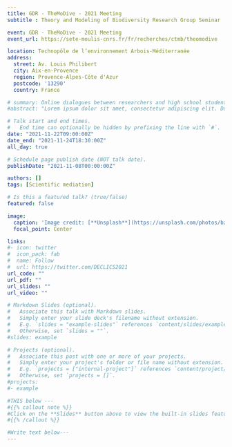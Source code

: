 ```yaml
---
title: GDR - TheMoDive - 2021 Meeting
subtitle : Theory and Modeling of Biodiversity Research Group Seminar

event: GDR - TheMoDive - 2021 Meeting
event_url: https://sete-moulis-cnrs.fr/fr/recherches/ctmb/theomodive

location: Technopôle de l’environnement Arbois-Méditerranée
address:
  street: Av. Louis Philibert
  city: Aix-en-Provence
  region: Provence-Alpes-Côte d'Azur
  postcode: '13290'
  country: France

# summary: Online dialogues between researchers and high school students to interest them in the construction of knowledge 
#abstract: "Lorem ipsum dolor sit amet, consectetur adipiscing elit. Duis posuere tellusac convallis placerat. Proin tincidunt magna sed ex sollicitudin condimentum. Sed ac faucibus dolor, scelerisque sollicitudin nisi. Cras purus urna, suscipit quis sapien eu, pulvinar tempor diam."

# Talk start and end times.
#   End time can optionally be hidden by prefixing the line with `#`.
date: "2021-11-22T09:00:00Z"
date_end: "2021-11-24T18:30:00Z"
all_day: true

# Schedule page publish date (NOT talk date).
publishDate: "2021-11-08T00:00:00Z"

authors: []
tags: [Scientific mediation]

# Is this a featured talk? (true/false)
featured: false

image:
  caption: 'Image credit: [**Unsplash**](https://unsplash.com/photos/bzdhc5b3Bxs)'
  focal_point: Center

links:
#- icon: twitter
#  icon_pack: fab
#  name: Follow
#  url: https://twitter.com/DECLICS2021
url_code: ""
url_pdf: ""
url_slides: ""
url_video: ""

# Markdown Slides (optional).
#   Associate this talk with Markdown slides.
#   Simply enter your slide deck's filename without extension.
#   E.g. `slides = "example-slides"` references `content/slides/example-slides.md`.
#   Otherwise, set `slides = ""`.
#slides: example

# Projects (optional).
#   Associate this post with one or more of your projects.
#   Simply enter your project's folder or file name without extension.
#   E.g. `projects = ["internal-project"]` references `content/project/deep-learning/index.md`.
#   Otherwise, set `projects = []`.
#projects:
#- example

#THIS below ---
#{{% callout note %}}
#Click on the **Slides** button above to view the built-in slides feature.
#{{% /callout %}}

#Write text below---
---
```

